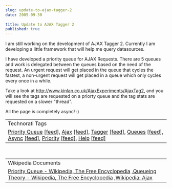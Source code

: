 ```yaml
---
slug: update-to-ajax-tagger-2
date: 2005-09-30
 
title: Update to AJAX Tagger 2
published: true
---
```

I am still working on the development of AJAX Tagger 2.  Currently I am developing a little framework that will help me query datasources.<p />I have developed a priority queue for AJAX Requests.  There are 5 queues and work is delegated between the queues based on the need of the request.  An urgent request will get placed in the queue that cycles the fastest, a non-urgent request will get placed in a queue which only cycles every once in a while.<p />Take a look at <a href="http://www.kinlan.co.uk/AjaxExperiments/AjaxTag2" title="AJAX Tagger Version 2" rel="tag">http://www.kinlan.co.uk/AjaxExperiments/AjaxTag2</a>, and you will see the tags are requested on a priorty queue and the tag stats are requested on a slower "thread".  <p />All the page is completely async! :)<p /><table class="TechnoratiHead TagHeader">
<tr><td>Technorati Tags</td></tr>
<tr class="Technorati"><td>
<a href="http://www.technorati.com/tag/Priority%20Queue" class="Tag" rel="tag">Priority Queue</a> <a href="http://feeds.technorati.com/feed/posts/tag/Priority%20Queue" class="Tag">[feed]</a>, <a href="http://www.technorati.com/tag/Ajax" class="Tag" rel="tag">Ajax</a> <a href="http://feeds.technorati.com/feed/posts/tag/Ajax" class="Tag">[feed]</a>, <a href="http://www.technorati.com/tag/Tagger" class="Tag" rel="tag">Tagger</a> <a href="http://feeds.technorati.com/feed/posts/tag/Tagger" class="Tag">[feed]</a>, <a href="http://www.technorati.com/tag/Queues" class="Tag" rel="tag">Queues</a> <a href="http://feeds.technorati.com/feed/posts/tag/Queues" class="Tag">[feed]</a>, <a href="http://www.technorati.com/tag/Async" class="Tag" rel="tag">Async</a> <a href="http://feeds.technorati.com/feed/posts/tag/Async" class="Tag">[feed]</a>, <a href="http://www.technorati.com/tag/Priority" class="Tag" rel="tag">Priority</a> <a href="http://feeds.technorati.com/feed/posts/tag/Priority" class="Tag">[feed]</a>, <a href="http://www.technorati.com/tag/Help" class="Tag" rel="tag">Help</a> <a href="http://feeds.technorati.com/feed/posts/tag/Help" class="Tag">[feed]</a>
</td></tr>
</table><br /><table class="TechnoratiHead TagHeader">
<tr><td>Wikipedia Documents</td></tr>
<tr class="Technorati"><td>
<a href="http://en.wikipedia.org/wiki/Priority_queue">Priority Queue - Wikipedia, The Free Encyclopedia</a> ,<a href="http://en.wikipedia.org/wiki/Queueing_theory">Queueing Theory - Wikipedia, The Free Encyclopedia</a> ,<a href="http://en.wikipedia.org/wiki/AJAX">Wikipedia: Ajax</a>
</td></tr>
</table><div class="blogger-post-footer"><img class="posterous_download_image" src="https://blogger.googleusercontent.com/tracker/8109338-112811722747629341?l=www.kinlan.co.uk%2Findex.html" height="1" alt="" width="1" /></div>

